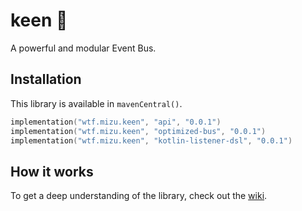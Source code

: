 # keen 🚀

A powerful and modular Event Bus.

## Installation

This library is available in `mavenCentral()`.

```kotlin
implementation("wtf.mizu.keen", "api", "0.0.1")
implementation("wtf.mizu.keen", "optimized-bus", "0.0.1")
implementation("wtf.mizu.keen", "kotlin-listener-dsl", "0.0.1")
```

## How it works

To get a deep understanding of the library, check out the [wiki](https://github.com/MizuSoftware/keen/wiki).
